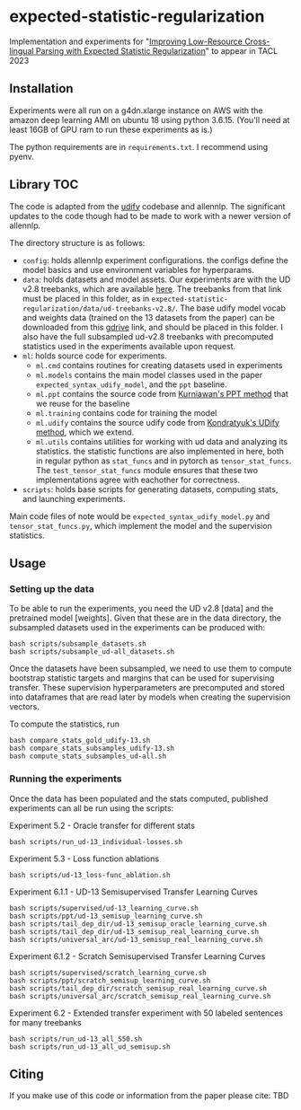 # expected-statistic-regularization
Implementation and experiments for "[Improving Low-Resource Cross-lingual Parsing with Expected Statistic Regularization]()" to appear in TACL 2023

## Installation

Experiments were all run on a g4dn.xlarge instance on AWS with the amazon deep learning AMI on ubuntu 18 using python 3.6.15.
(You'll need at least 16GB of GPU ram to run these experiments as is.)

The python requirements are in `requirements.txt`. I recommend using pyenv.

## Library TOC

The code is adapted from the [udify](https://github.com/Hyperparticle/udify) codebase and allennlp. The significant
updates to the code though had to be made to work with a newer version of allennlp.

The directory structure is as follows:
- `config`: holds allennlp experiment configurations. the configs define the model basics and use environment variables
 for hyperparams.
- `data`: holds datasets and model assets. Our experiments are with the UD v2.8 treebanks, which are available
[here](http://hdl.handle.net/11234/1-3687). The treebanks from that link must be placed in this folder, as in
`expected-statistic-regularization/data/ud-treebanks-v2.8/`. The base udify model vocab and weights data
 (trained on the 13 datasets from the paper) can be downloaded from this
[gdrive]() link, and should be placed in this folder.  I also have the full subsampled ud-v2.8 treebanks
 with precomputed statistics used in the experiments available upon request.
- `ml`: holds source code for experiments. 
    - `ml.cmd` contains routines for creating datasets used in experiments
    - `ml.models` contains the main model classes used in the paper `expected_syntax_udify_model`, and the `ppt` baseline.
    - `ml.ppt` contains the source code from [Kurniawan's PPT method](https://github.com/kmkurn/ppt-eacl2021) that we reuse for the baseline
    - `ml.training` contains code for training the model
    - `ml.udify` contains the source udify code from [Kondratyuk's UDify method](https://github.com/Hyperparticle/udify), which we extend.
    - `ml.utils` contains utilities for working with ud data and analyzing its statistics. the statistic functions are
      also implemented in here, both in regular python as `stat_funcs` and in pytorch as `tensor_stat_funcs`. The
      `test_tensor_stat_funcs` module ensures that these two implementations agree with eachother for correctness. 
- `scripts`: holds base scripts for generating datasets, computing stats, and launching experiments.

Main code files of note would be `expected_syntax_udify_model.py` and `tensor_stat_funcs.py`, which implement the model
and the supervision statistics.

## Usage

### Setting up the data

To be able to run the experiments, you need the UD v2.8 [data] and the pretrained model [weights]. Given that these are
in the data directory, the subsampled datasets used in the experiments can be produced with:

```
bash scripts/subsample_datasets.sh
bash scripts/subsample_ud-all_datasets.sh
```

Once the datasets have been subsampled, we need to use them to compute bootstrap statistic targets and margins that
can be used for supervising transfer. These supervision hyperparameters are precomputed and stored into dataframes
that are read later by models when creating the supervision vectors. 

To compute the statistics, run

```
bash compare_stats_gold_udify-13.sh
bash compare_stats_subsamples_udify-13.sh
bash compute_stats_subsamples_ud-all.sh
```

### Running the experiments

Once the data has been populated and the stats computed, published experiments can all be run using the scripts:

Experiment 5.2 - Oracle transfer for different stats
```
bash scripts/run_ud-13_individual-losses.sh
```

Experiment 5.3 - Loss function ablations
```
bash scripts/ud-13_loss-func_ablation.sh
```

Experiment 6.1.1 - UD-13 Semisupervised Transfer Learning Curves
```
bash scripts/supervised/ud-13_learning_curve.sh
bash scripts/ppt/ud-13_semisup_learning_curve.sh
bash scripts/tail_dep_dir/ud-13_semisup_oracle_learning_curve.sh
bash scripts/tail_dep_dir/ud-13_semisup_real_learning_curve.sh
bash scripts/universal_arc/ud-13_semisup_real_learning_curve.sh
```

Experiment 6.1.2 - Scratch Semisupervised Transfer Learning Curves
```
bash scripts/supervised/scratch_learning_curve.sh
bash scripts/ppt/scratch_semisup_learning_curve.sh
bash scripts/tail_dep_dir/scratch_semisup_real_learning_curve.sh
bash scripts/universal_arc/scratch_semisup_real_learning_curve.sh
```

Experiment 6.2 - Extended transfer experiment with 50 labeled sentences for many treebanks
```
bash scripts/run_ud-13_all_S50.sh
bash scripts/run_ud-13_all_ud_semisup.sh
```


## Citing

If you make use of this code or information from the paper please cite: TBD
<!-- ```
@misc{effland2022improving,
      title={Improving Low-Resource Cross-Lingual Parsing with Expected Statistic Regularization}, 
      author={Thomas Effland and Michael Collins},
      year={2022},
      eprint={},
      archivePrefix={arXiv},
      primaryClass={cs.CL}
}
``` -->
